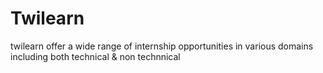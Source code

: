 # Twilearn
twilearn offer a wide range of internship opportunities in various domains including both technical & non technnical
